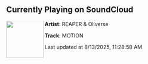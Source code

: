 ## Currently Playing on SoundCloud

[<img align="left" width="100" src="https://i1.sndcdn.com/artworks-Fo7G1zrW5ea2jyVU-ZrzmVQ-t500x500.png">](https://soundcloud.com/beaconftp/motion?in=saxurn/sets/holomaxxing)

**Artist**: REAPER & Oliverse 

**Track**: MOTION

Last updated at 8/13/2025, 11:28:58 AM
